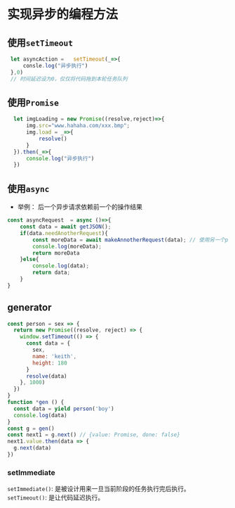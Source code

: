 #  实现异步的编程方法
## 使用`setTimeout`
```js
 let asyncAction =   setTimeout(_=>{
     consle.log("异步执行")
 },0)
 // 时间延迟设为0，仅仅将代码拖到本轮任务队列
```
## 使用`Promise`
```js
  let imgLoading = new Promise((resolve,reject)=>{
      img.src="www.hahaha.com/xxx.bmp";
      img.load = _=>{
          resolve()
      }
  }).then(_=>{
      console.log("异步执行")
  })
```
## 使用`async`
* 举例： 后一个异步请求依赖前一个的操作结果
```js
const asyncRequest  = async ()=>{
    const data = await getJSON();
    if(data.needAnotherRequest){
        const moreData = await makeAnnotherRequest(data); // 使用另一个promise去请求数据
        console.log(moreData);
        return moreData
    }else{
        console.log(data);
        return data;
    }
}
```

## generator
```js
const person = sex => {
  return new Promise((resolve, reject) => {
    window.setTimeout(() => {
      const data = {
        sex,
        name: 'keith',
        height: 180
      }
      resolve(data)
    }, 1000)
  })
}
function *gen () {
  const data = yield person('boy')
  console.log(data)
}
const g = gen()
const next1 = g.next() // {value: Promise, done: false}
next1.value.then(data => {
  g.next(data)
})
```
### setImmediate
`setImmediate()`: 是被设计用来一旦当前阶段的任务执行完后执行。
`setTimeout()`: 是让代码延迟执行。
